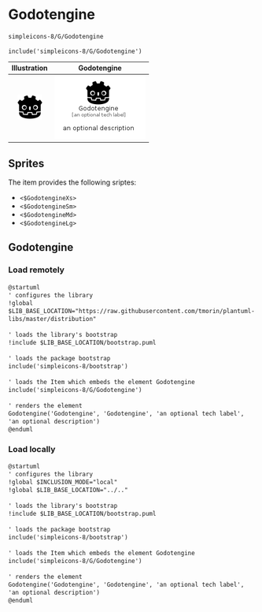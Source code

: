 # Godotengine


```text
simpleicons-8/G/Godotengine
```

```text
include('simpleicons-8/G/Godotengine')
```



| Illustration | Godotengine |
| :---: | :---: |
| ![illustration for Illustration](../../simpleicons-8/G/Godotengine.png) | ![illustration for Godotengine](../../simpleicons-8/G/Godotengine.Local.png) |



## Sprites
The item provides the following sriptes:

- `<$GodotengineXs>`
- `<$GodotengineSm>`
- `<$GodotengineMd>`
- `<$GodotengineLg>`





## Godotengine

### Load remotely
```plantuml
@startuml
' configures the library
!global $LIB_BASE_LOCATION="https://raw.githubusercontent.com/tmorin/plantuml-libs/master/distribution"

' loads the library's bootstrap
!include $LIB_BASE_LOCATION/bootstrap.puml

' loads the package bootstrap
include('simpleicons-8/bootstrap')

' loads the Item which embeds the element Godotengine
include('simpleicons-8/G/Godotengine')

' renders the element
Godotengine('Godotengine', 'Godotengine', 'an optional tech label', 'an optional description')
@enduml
```

### Load locally
```plantuml
@startuml
' configures the library
!global $INCLUSION_MODE="local"
!global $LIB_BASE_LOCATION="../.."

' loads the library's bootstrap
!include $LIB_BASE_LOCATION/bootstrap.puml

' loads the package bootstrap
include('simpleicons-8/bootstrap')

' loads the Item which embeds the element Godotengine
include('simpleicons-8/G/Godotengine')

' renders the element
Godotengine('Godotengine', 'Godotengine', 'an optional tech label', 'an optional description')
@enduml
```

